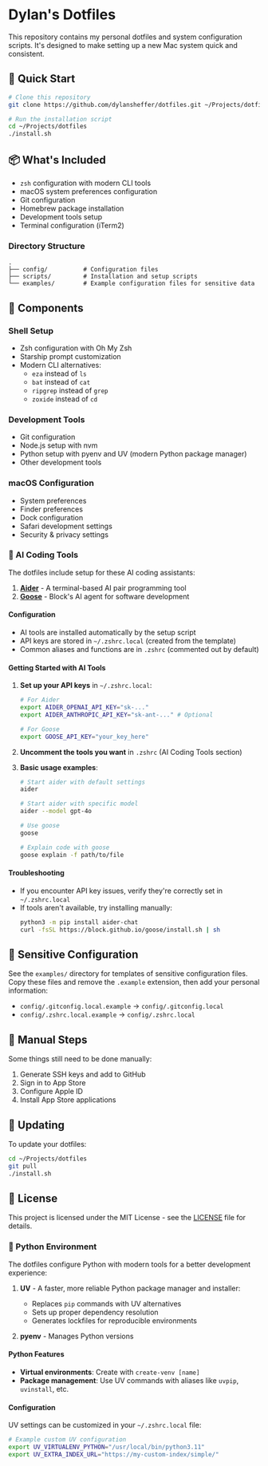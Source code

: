 # Dylan's Dotfiles

This repository contains my personal dotfiles and system configuration scripts. It's designed to make setting up a new Mac system quick and consistent.

## 🚀 Quick Start

```bash
# Clone this repository
git clone https://github.com/dylansheffer/dotfiles.git ~/Projects/dotfiles

# Run the installation script
cd ~/Projects/dotfiles
./install.sh
```

## 📦 What's Included

- `zsh` configuration with modern CLI tools
- macOS system preferences configuration
- Git configuration
- Homebrew package installation
- Development tools setup
- Terminal configuration (iTerm2)

### Directory Structure

```
.
├── config/          # Configuration files
├── scripts/         # Installation and setup scripts
└── examples/        # Example configuration files for sensitive data
```

## 🔧 Components

### Shell Setup
- Zsh configuration with Oh My Zsh
- Starship prompt customization
- Modern CLI alternatives:
  - `eza` instead of `ls`
  - `bat` instead of `cat`
  - `ripgrep` instead of `grep`
  - `zoxide` instead of `cd`

### Development Tools
- Git configuration
- Node.js setup with nvm
- Python setup with pyenv and UV (modern Python package manager)
- Other development tools

### macOS Configuration
- System preferences
- Finder preferences
- Dock configuration
- Safari development settings
- Security & privacy settings

### 🤖 AI Coding Tools

The dotfiles include setup for these AI coding assistants:

1. **[Aider](https://aider.chat/)** - A terminal-based AI pair programming tool
2. **[Goose](https://block.github.io/goose/)** - Block's AI agent for software development

#### Configuration

- AI tools are installed automatically by the setup script
- API keys are stored in `~/.zshrc.local` (created from the template)
- Common aliases and functions are in `.zshrc` (commented out by default)

#### Getting Started with AI Tools

1. **Set up your API keys** in `~/.zshrc.local`:
   ```bash
   # For Aider
   export AIDER_OPENAI_API_KEY="sk-..."
   export AIDER_ANTHROPIC_API_KEY="sk-ant-..." # Optional
   
   # For Goose
   export GOOSE_API_KEY="your_key_here"
   ```

2. **Uncomment the tools you want** in `.zshrc` (AI Coding Tools section)

3. **Basic usage examples**:
   ```bash
   # Start aider with default settings
   aider

   # Start aider with specific model
   aider --model gpt-4o

   # Use goose
   goose

   # Explain code with goose
   goose explain -f path/to/file
   ```

#### Troubleshooting

- If you encounter API key issues, verify they're correctly set in `~/.zshrc.local`
- If tools aren't available, try installing manually:
  ```bash
  python3 -m pip install aider-chat
  curl -fsSL https://block.github.io/goose/install.sh | sh
  ```

## 🔐 Sensitive Configuration

See the `examples/` directory for templates of sensitive configuration files. Copy these files and remove the `.example` extension, then add your personal information:

- `config/.gitconfig.local.example` → `config/.gitconfig.local`
- `config/.zshrc.local.example` → `config/.zshrc.local`

## 📝 Manual Steps

Some things still need to be done manually:

1. Generate SSH keys and add to GitHub
2. Sign in to App Store
3. Configure Apple ID
4. Install App Store applications

## 🔄 Updating

To update your dotfiles:

```bash
cd ~/Projects/dotfiles
git pull
./install.sh
```

## 📜 License

This project is licensed under the MIT License - see the [LICENSE](LICENSE) file for details.

### 🐍 Python Environment

The dotfiles configure Python with modern tools for a better development experience:

1. **UV** - A faster, more reliable Python package manager and installer:
   - Replaces `pip` commands with UV alternatives
   - Sets up proper dependency resolution
   - Generates lockfiles for reproducible environments

2. **pyenv** - Manages Python versions

#### Python Features

- **Virtual environments**: Create with `create-venv [name]`
- **Package management**: Use UV commands with aliases like `uvpip`, `uvinstall`, etc.

#### Configuration

UV settings can be customized in your `~/.zshrc.local` file:

```bash
# Example custom UV configuration
export UV_VIRTUALENV_PYTHON="/usr/local/bin/python3.11"
export UV_EXTRA_INDEX_URL="https://my-custom-index/simple/"
```